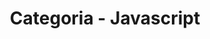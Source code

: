 ---
layout: blog_categories
tag: javascript
title: Categoria - Javascript
permalink: /categories/javascript/
---